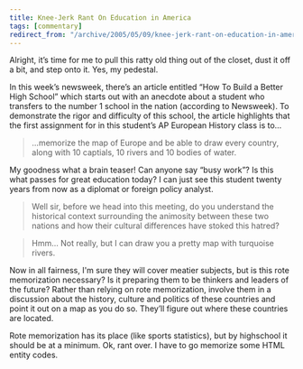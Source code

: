 ```yaml
---
title: Knee-Jerk Rant On Education in America
tags: [commentary]
redirect_from: "/archive/2005/05/09/knee-jerk-rant-on-education-in-america.aspx/"
---
```


Alright, it’s time for me to pull this ratty old thing out of the
closet, dust it off a bit, and step onto it. Yes, my pedestal.

In this week’s newsweek, there’s an article entitled “How To Build a
Better High School” which starts out with an anecdote about a student
who transfers to the number 1 school in the nation (according to
Newsweek). To demonstrate the rigor and difficulty of this school, the
article highlights that the first assignment for in this student’s AP
European History class is to…

> …memorize the map of Europe and be able to draw every country, along
> with 10 captials, 10 rivers and 10 bodies of water.

My goodness what a brain teaser! Can anyone say “busy work”? Is this
what passes for great education today? I can just see this student
twenty years from now as a diplomat or foreign policy analyst.

> Well sir, before we head into this meeting, do you understand the
> historical context surrounding the animosity between these two nations
> and how their cultural differences have stoked this hatred?

> Hmm... Not really, but I can draw you a pretty map with turquoise
> rivers.

Now in all fairness, I'm sure they will cover meatier subjects, but is
this rote memorization necessary? Is it preparing them to be thinkers
and leaders of the future? Rather than relying on rote memorization,
involve them in a discussion about the history, culture and politics of
these countries and point it out on a map as you do so. They’ll figure
out where these countries are located.

Rote memorization has its place (like sports statistics), but by
highschool it should be at a minimum. Ok, rant over. I have to go
memorize some HTML entity codes.
